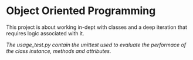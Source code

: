 # Object Oriented Programming

This project is about working in-dept with classes and a deep iteration that requires logic associated with it.

*The usage_test.py contain the unittest used to evaluate the performace of the class instance, methods and attributes.*
